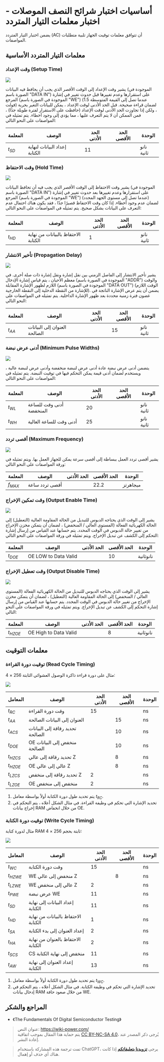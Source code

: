 # أساسيات اختبار شرائح النصف الموصلات - اختبار معلمات التيار المتردد

يضمن اختبار التيار المتردد (AC) أن تتوافق معلمات توقيت الجهاز تلبية متطلبات المواصفات.

## معلمات التيار المتردد الأساسية

### وقت الإعداد (Setup Time)

![](https://img.wiki-power.com/d/wiki-media/img/20220809094845.png)

يشير وقت الإعداد إلى الوقت الأقصر الذي يجب أن يحافظ فيه البيانات (الموجودة في الصورة باسم "DATA IN") على استقرارها وعدم تغييرها قبل حدوث تغيير في إشارة المرجع (الموجودة في الصورة باسم "WE") (عندما تصل إلى القيمة المتوسطة 1.5 فولت) لضمان قراءة صحيحة. قبل الحد الأدنى لوقت الإعداد ، يمكن للبيانات التغير بحرية ، ولكن إذا تجاوزت الحد الأدنى لوقت الإعداد (حافظت على الاستقرار لفترة طويلة جدًا) ، فمن الممكن أن لا يتم التعرف عليها ، مما يؤدي إلى وجود أخطاء. يتم تمثيله في المواصفات على النحو التالي:

| المعلمة | الوصف | الحد الأدنى | الحد الأقصى | الوحدة |
| --------- | ------------------------ | --- | --- | ---- |
| $t_{SD}$  | إعداد البيانات لنهاية الكتابة | 11  |     | نانو ثانية   |

### وقت الاحتفاظ (Hold Time)

![](https://img.wiki-power.com/d/wiki-media/img/20220809094858.png)

يشير وقت الاحتفاظ إلى الوقت الأقصر الذي يجب فيه أن تحافظ البيانات (الموجودة في الصورة باسم "DATA IN") على استقرارها وعدم تغييرها بعد حدوث تغيير في إشارة المرجع (الموجودة في الصورة باسم "WE") (عندما تصل إلى مستوى الجهد المحدد) لضمان عدم وجود أخطاء. إذا كان وقت الاحتفاظ قصيرًا جدًا ، فقد يكون هناك احتمال عدم التعرف على البيانات بشكل صحيح. يتم تمثيله في المواصفات على النحو التالي:

| المعلمة | الوصف | الحد الأدنى | الحد الأقصى | الوحدة |
| --------- | ------------------------ | --- | --- | ---- |
| $t_{HD}$  | الاحتفاظ بالبيانات من نهاية الكتابة | 1   |     | نانو ثانية   |

### تأخير الانتشار (Propagation Delay)

![](https://img.wiki-power.com/d/wiki-media/img/20220809094910.png)

يشير تأخير الانتشار إلى الفاصل الزمني بين نقل إشارة ونقل إشارة ذات صلة أخرى. في معظم الأحيان ، يتم قياس إشارة الإدخال (الموجودة في الصورة باسم "ADDR") والوقت اللازم لظهور الإشارة المقابلة (الموجودة في الصورة باسم "DATA OUT") (الوقت اللازم للإشارة من النقطة الدخلية إلى النقطة الخارجية). يضمن أن يتم عرض الإشارة الناتجة في غضون فترة زمنية محددة بعد ظهور الإشارة الداخلية. يتم تمثيله في المواصفات على النحو التالي:

| المعلمة | الوصف | الحد الأدنى | الحد الأقصى | الوحدة |
| --------- | --------------------- | --- | --- | ---- |
| $t_{AA}$  | العنوان إلى البيانات الصالحة |     | 15  | نانو ثانية   |

### أدنى عرض نبضة (Minimum Pulse Widths)

![](https://img.wiki-power.com/d/wiki-media/img/20220809094924.png)

يتضمن أدنى عرض نبضة عادة أدنى عرض لنبضة منخفضة وأدنى عرض لنبضة عالية ، ويستخدم لضمان أدنى قيمة يمكن التحكم فيها في توقيت النبضة. يتم تمثيله في المواصفات على النحو التالي:

| المعلمة | الوصف | الحد الأدنى | الحد الأقصى | الوحدة |
| --------- | ----------------------- | --- | --- | ---- |
| $t_{WL}$  | أدنى وقت للساعة المنخفضة | 20  |     | نانو ثانية   |
| $t_{WH}$  | أدنى وقت للساعة العالية | 25  |     | نانو ثانية   |

### أقصى تردد (Maximum Frequency)

![](https://img.wiki-power.com/d/wiki-media/img/20220809094934.png)

يشير أقصى تردد العمل ببساطة إلى أقصى سرعة يمكن للجهاز العمل بها. ويتم تمثيله في ورقة المواصفات على النحو التالي:

| المعلمة | الوصف | الحد الأدنى | الحد الأقصى | الوحدة |
| --------- | ----------------------- | --- | ---- | ---- |
| $f_{MAX}$ | أقصى تردد ساعة |     | 22.2 | ميجاهرتز  |

### وقت تمكين الإخراج (Output Enable Time)

![](https://img.wiki-power.com/d/wiki-media/img/20220809094941.png)

يشير إلى الوقت الذي يحتاجه الدبوس للتبديل من الحالة المقاومة العالية (التعطيل) إلى الحالة الكهربائية الفعالة (المستوى العالي / المنخفض) ، لضمان أن يتمكن مخزن الإخراج من تغيير حالة الدبوس في الوقت المحدد. يتم حسابها عند القياس من إرسال إشارة التحكم إلى الكشف عن تبديل الإخراج. ويتم تمثيله في ورقة المواصفات على النحو التالي:

| المعلمة | الوصف | الحد الأدنى | الحد الأقصى | الوحدة |
| --------- | ----------------------- | --- | ---- | ---- |
| $t_{DOE}$ | OE LOW to Data Valid |     | 10  | نانوثانية   |

### وقت تعطيل الإخراج (Output Disable Time)

![](https://img.wiki-power.com/d/wiki-media/img/20220809094948.png)

يشير إلى الوقت الذي يحتاجه الدبوس للتبديل من الحالة الكهربائية الفعالة (المستوى العالي / المنخفض) إلى الحالة المقاومة العالية (التعطيل) ، لضمان أن يتمكن مخزن الإخراج من تغيير حالة الدبوس في الوقت المحدد. يتم حسابها عند القياس من إرسال إشارة التحكم إلى الكشف عن تبديل الإخراج. ويتم تمثيله في ورقة المواصفات على النحو التالي:

| المعلمة | الوصف | الحد الأدنى | الحد الأقصى | الوحدة |
| ---------- | --------------------- | --- | --- | ---- |
| $t_{HZOE}$ | OE High to Data Valid |     | 8   | نانوثانية   |

## معلمات التوقيت

### توقيت دورة القراءة (Read Cycle Timing)

مثال على دورة قراءة ذاكرة الوصول العشوائي الثابتة 256 × 4:

![](https://img.wiki-power.com/d/wiki-media/img/20220731190300.png)

| المعامل | الوصف | الحد الأدنى | الحد الأقصى | الوحدة |
| ---------- | ------------------------- | --- | --- | ---- |
| $t_{RC}$   | وقت دورة القراءة           | 15  |     | ns   |
| $t_{AA}$   | العنوان إلى البيانات الصالحة     |     | 15  | ns   |
| $t_{ACS}$  | تحديد رقاقة إلى البيانات الصالحة |     | 10  | ns   |
| $t_{DOE}$  | OE منخفض إلى البيانات الصالحة      |     | 10  | ns   |
| $t_{HZCS}$ | تحديد رقاقة إلى عالي Z     |     | 8   | ns   |
| $t_{HZOE}$ | OE عالي إلى عالي Z         |     | 8   | ns   |
| $t_{LZCS}$ | تحديد رقاقة إلى منخفض Z      | 2   |     | ns   |
| $t_{LZOE}$ | OE منخفض إلى منخفض             | 2   |     | ns   |

1. يتم تحديد طول دورة الكتابة أولاً بواسطة معامل $t_{RC}$.
2. تحديد الإشارة التي تحكم في وظيفة القراءة. في مثال الشكل أعلاه ، يتم التحكم في إخراج بيانات RAM من خلال انخفاض OE.

### توقيت دورة الكتابة (Write Cycle Timing)

مثال لدورة كتابة RAM ثابتة بحجم 256 × 4:

![](https://img.wiki-power.com/d/wiki-media/img/20220731190328.png)

| المعامل | الوصف | الحد الأدنى | الحد الأقصى | الوحدة |
| ---------- | ----------------------------- | --- | --- | ---- |
| $t_{WC}$   | وقت دورة الكتابة              | 15  |     | ns   |
| $t_{HZWE}$ | WE منخفض إلى عالي Z              |     | 8   | ns   |
| $t_{LZWE}$ | WE عالي إلى منخفض Z              | 2   |     | ns   |
| $t_{PWE}$  | عرض نبضة WE                | 11  |     | ns   |
| $t_{SD}$   | إعداد البيانات إلى نهاية الكتابة      | 11  |     | ns   |
| $t_{HD}$   | الاحتفاظ بالبيانات من نهاية الكتابة      | 1   |     | ns   |
| $t_{SA}$   | إعداد العنوان إلى بدء الكتابة | 2   |     | ns   |
| $t_{HA}$   | الاحتفاظ بالعنوان من نهاية الكتابة   | 2   |     | ns   |
| $t_{SCS}$  | CS منخفض إلى نهاية الكتابة           | 11  |     | ns   |
| $t_{AW}$   | إعداد العنوان إلى نهاية الكتابة   | 13  |     | ns   |

1. يتم تحديد طول دورة الكتابة أولاً بواسطة معامل $t_{WC}$.
2. تحديد الإشارة التي تحكم في وظيفة الكتابة. في مثال الشكل أعلاه ، يتم التحكم في إدخال بيانات RAM من خلال صعود حافة WE.

## المراجع والشكر

- 《The Fundamentals Of Digital Semiconductor Testing》

> عنوان النص: <https://wiki-power.com/>  
> يتم حماية هذا المقال بموجب اتفاقية [CC BY-NC-SA 4.0](https://creativecommons.org/licenses/by/4.0/deed.zh)، يُرجى ذكر المصدر عند إعادة النشر.

> تمت ترجمة هذه المشاركة باستخدام ChatGPT، يرجى [**تزويدنا بتعليقاتكم**](https://github.com/linyuxuanlin/Wiki_MkDocs/issues/new) إذا كانت هناك أي حذف أو إهمال.